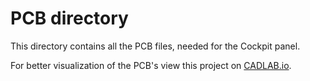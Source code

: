 # PCB directory
This directory contains all the PCB files, needed for the Cockpit panel.


For better visualization of the PCB's view this project on [CADLAB.io](https://cadlab.io/project/23795/main/files/PCB/projects). 
